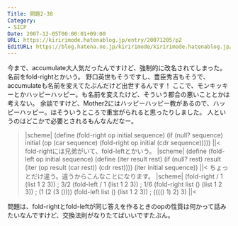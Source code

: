 ```yaml
---
Title: 問題2-38
Category:
- SICP
Date: 2007-12-05T00:00:01+09:00
URL: https://kiririmode.hatenablog.jp/entry/20071205/p2
EditURL: https://blog.hatena.ne.jp/kiririmode/kiririmode.hatenablog.jp/atom/entry/8454420450078216005
---
```



今まで、accumulate大人気だったんですけど、強制的に改名されてしまった。
名前をfold-rightとかいう。
野口英世もそうですし、豊臣秀吉もそうで、accumulateも名前を変えてたぶんだけど出世するんです！
ここで、モンキッキーとかハッピーハッピー。も名前を変えたけど、そういう都合の悪いこととかは考えない。
余談ですけど、Mother2にはハッピーハッピー教があるので、ハッピーハッピー。はそういうところで重宝がられると思ったりしました。
人というのはどこかで必要とされるもんなんだなー。
>|scheme|
(define (fold-right op initial sequence)
  (if (null? sequence)
      initial
      (op (car sequence)
	  (fold-right op initial (cdr sequence)))))
||<
fold-rightには兄弟がいて、fold-leftとかいう。
>|scheme|
(define (fold-left op initial sequence)
  (define (iter result rest)
    (if (null? rest)
	result
	(iter (op result (car rest))
	      (cdr rest))))
  (iter initial sequence))
||<
ちょっとだけ違う。違うからこんなことになります。
>|scheme|
(fold-right / 1 (list 1 2 3))      ; 3/2
(fold-left  / 1 (list 1 2 3))      ; 1/6
(fold-right list () (list 1 2 3))  ; (1 (2 (3 ())))
(fold-left  list () (list 1 2 3))  ; (((() 1) 2) 3)
||<

問題は、fold-rightとfold-leftが同じ答えを作るときのopの性質は何かって話みたいなんですけど、交換法則がなりたてばいいですたぶん。
